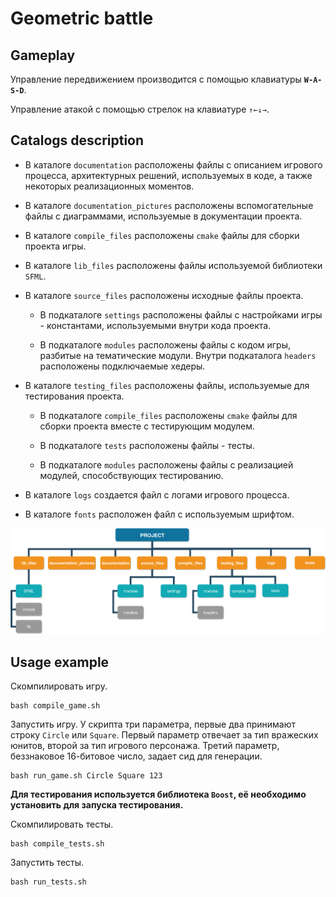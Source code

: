 
# Geometric battle

## Gameplay

Управление передвижением производится с помощью клавиатуры **`W-A-S-D`**.

Управление атакой с помощью стрелок на клавиатуре `↑←↓→`.

## Catalogs description

* В каталоге `documentation` расположены файлы с описанием игрового процесса, архитектурных решений, используемых в коде, а также некоторых реализационных моментов.

* В каталоге `documentation_pictures` расположены вспомогательные файлы с диаграммами, используемые в документации проекта.

* В каталоге `compile_files` расположены `cmake` файлы для сборки проекта игры.

* В каталоге `lib_files` расположены файлы используемой библиотеки `SFML`.

* В каталоге `source_files` расположены исходные файлы проекта.

  * В подкаталоге `settings` расположены файлы с настройками игры - константами, используемыми внутри кода проекта.

  * В подкаталоге `modules` расположены файлы с кодом игры, разбитые на тематические модули. Внутри подкаталога `headers` расположены подключаемые хедеры.

* В каталоге `testing_files` расположены файлы, используемые для тестирования проекта.

  * В подкаталоге `compile_files` расположены `cmake` файлы для сборки проекта вместе с тестирующим модулем.

  * В подкаталоге `tests` расположены файлы - тесты.

  * В подкаталоге `modules` расположены файлы с реализацией модулей, способствующих тестированию.

* В каталоге `logs` создается файл с логами игрового процесса.

* В каталоге `fonts` расположен файл с используемым шрифтом.

![folders_diagram](documentation_pictures/folders_diagram.png)

## Usage example

Скомпилировать игру.

```
bash compile_game.sh
```

Запустить игру. У скрипта три параметра, первые два принимают строку `Circle` или `Square`. Первый параметр отвечает за тип вражеских юнитов, второй за тип игрового персонажа. Третий параметр, беззнаковое 16-битовое число, задает сид для генерации.

```
bash run_game.sh Circle Square 123
```

**Для тестирования используется библиотека `Boost`, её необходимо установить для запуска тестирования.**

Скомпилировать тесты.

```
bash compile_tests.sh
```

Запустить тесты.

```
bash run_tests.sh
```
